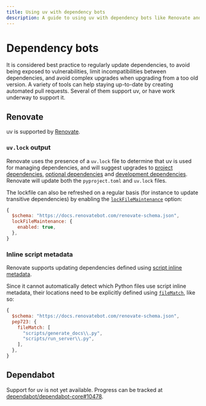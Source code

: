 ```yaml
---
title: Using uv with dependency bots
description: A guide to using uv with dependency bots like Renovate and Dependabot.
---
```


# Dependency bots

It is considered best practice to regularly update dependencies, to avoid being exposed to
vulnerabilities, limit incompatibilities between dependencies, and avoid complex upgrades when
upgrading from a too old version. A variety of tools can help staying up-to-date by creating
automated pull requests. Several of them support uv, or have work underway to support it.

## Renovate

uv is supported by [Renovate](https://github.com/renovatebot/renovate).

### `uv.lock` output

Renovate uses the presence of a `uv.lock` file to determine that uv is used for managing
dependencies, and will suggest upgrades to
[project dependencies](../../concepts/projects/dependencies.md#project-dependencies),
[optional dependencies](../../concepts/projects/dependencies.md#optional-dependencies) and
[development dependencies](../../concepts/projects/dependencies.md#development-dependencies).
Renovate will update both the `pyproject.toml` and `uv.lock` files.

The lockfile can also be refreshed on a regular basis (for instance to update transitive
dependencies) by enabling the
[`lockFileMaintenance`](https://docs.renovatebot.com/configuration-options/#lockfilemaintenance)
option:

```jsx title="renovate.json5"
{
  $schema: "https://docs.renovatebot.com/renovate-schema.json",
  lockFileMaintenance: {
    enabled: true,
  },
}
```

### Inline script metadata

Renovate supports updating dependencies defined using
[script inline metadata](../scripts.md/#declaring-script-dependencies).

Since it cannot automatically detect which Python files use script inline metadata, their locations
need to be explicitly defined using
[`fileMatch`](https://docs.renovatebot.com/configuration-options/#filematch), like so:

```jsx title="renovate.json5"
{
  $schema: "https://docs.renovatebot.com/renovate-schema.json",
  pep723: {
    fileMatch: [
      "scripts/generate_docs\\.py",
      "scripts/run_server\\.py",
    ],
  },
}
```

## Dependabot

Support for uv is not yet available. Progress can be tracked at
[dependabot/dependabot-core#10478](https://github.com/dependabot/dependabot-core/issues/10478).
